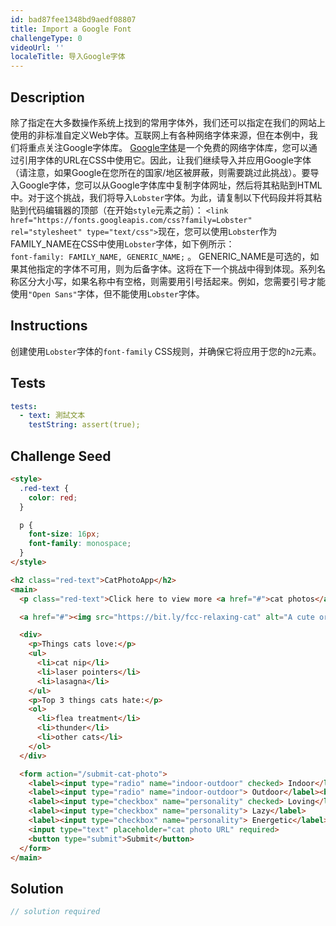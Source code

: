```yaml
---
id: bad87fee1348bd9aedf08807
title: Import a Google Font
challengeType: 0
videoUrl: ''
localeTitle: 导入Google字体
---
```


## Description
<section id="description">除了指定在大多数操作系统上找到的常用字体外，我们还可以指定在我们的网站上使用的非标准自定义Web字体。互联网上有各种网络字体来源，但在本例中，我们将重点关注Google字体库。 <a href="https://fonts.google.com/" target="_blank">Google字体</a>是一个免费的网络字体库，您可以通过引用字体的URL在CSS中使用它。因此，让我们继续导入并应用Google字体（请注意，如果Google在您所在的国家/地区被屏蔽，则需要跳过此挑战）。要导入Google字体，您可以从Google字体库中复制字体网址，然后将其粘贴到HTML中。对于这个挑战，我们将导入<code>Lobster</code>字体。为此，请复制以下代码段并将其粘贴到代码编辑器的顶部（在开始<code>style</code>元素之前）： <code>&lt;link href=&quot;https://fonts.googleapis.com/css?family=Lobster&quot; rel=&quot;stylesheet&quot; type=&quot;text/css&quot;&gt;</code>现在，您可以使用<code>Lobster</code>作为FAMILY_NAME在CSS中使用<code>Lobster</code>字体，如下例所示： <br> <code>font-family: FAMILY_NAME, GENERIC_NAME;</code> 。 GENERIC_NAME是可选的，如果其他指定的字体不可用，则为后备字体。这将在下一个挑战中得到体现。系列名称区分大小写，如果名称中有空格，则需要用引号括起来。例如，您需要引号才能使用<code>&quot;Open Sans&quot;</code>字体，但不能使用<code>Lobster</code>字体。 </section>

## Instructions
<section id="instructions">创建使用<code>Lobster</code>字体的<code>font-family</code> CSS规则，并确保它将应用于您的<code>h2</code>元素。 </section>

## Tests
<section id='tests'>

```yml
tests:
  - text: 測試文本
    testString: assert(true);

```

</section>

## Challenge Seed
<section id='challengeSeed'>

<div id='html-seed'>

```html
<style>
  .red-text {
    color: red;
  }

  p {
    font-size: 16px;
    font-family: monospace;
  }
</style>

<h2 class="red-text">CatPhotoApp</h2>
<main>
  <p class="red-text">Click here to view more <a href="#">cat photos</a>.</p>

  <a href="#"><img src="https://bit.ly/fcc-relaxing-cat" alt="A cute orange cat lying on its back."></a>

  <div>
    <p>Things cats love:</p>
    <ul>
      <li>cat nip</li>
      <li>laser pointers</li>
      <li>lasagna</li>
    </ul>
    <p>Top 3 things cats hate:</p>
    <ol>
      <li>flea treatment</li>
      <li>thunder</li>
      <li>other cats</li>
    </ol>
  </div>

  <form action="/submit-cat-photo">
    <label><input type="radio" name="indoor-outdoor" checked> Indoor</label>
    <label><input type="radio" name="indoor-outdoor"> Outdoor</label><br>
    <label><input type="checkbox" name="personality" checked> Loving</label>
    <label><input type="checkbox" name="personality"> Lazy</label>
    <label><input type="checkbox" name="personality"> Energetic</label><br>
    <input type="text" placeholder="cat photo URL" required>
    <button type="submit">Submit</button>
  </form>
</main>

```

</div>



</section>

## Solution
<section id='solution'>

```js
// solution required
```
</section>
